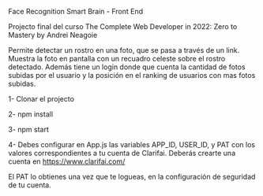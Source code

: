 Face Recognition Smart Brain - Front End

Projecto final del curso The Complete Web Developer in 2022: Zero to Mastery by Andrei Neagoie

Permite detectar un rostro en una foto, que se pasa a través de un link. Muestra la foto en pantalla con un recuadro celeste sobre el rostro detectado. Además tiene un login donde que cuenta la cantidad de fotos subidas por el usuario y la posición en el ranking de usuarios con mas fotos subidas.

1- Clonar el projecto 

2- npm install 

3- npm start

4- Debes configurar en App.js las variables APP_ID, USER_ID, y PAT con los valores correspondientes a tu cuenta de Clarifai. Deberás crearte una cuenta en https://www.clarifai.com/

El PAT lo obtienes una vez que te logueas, en la configuración de seguridad de tu cuenta.
